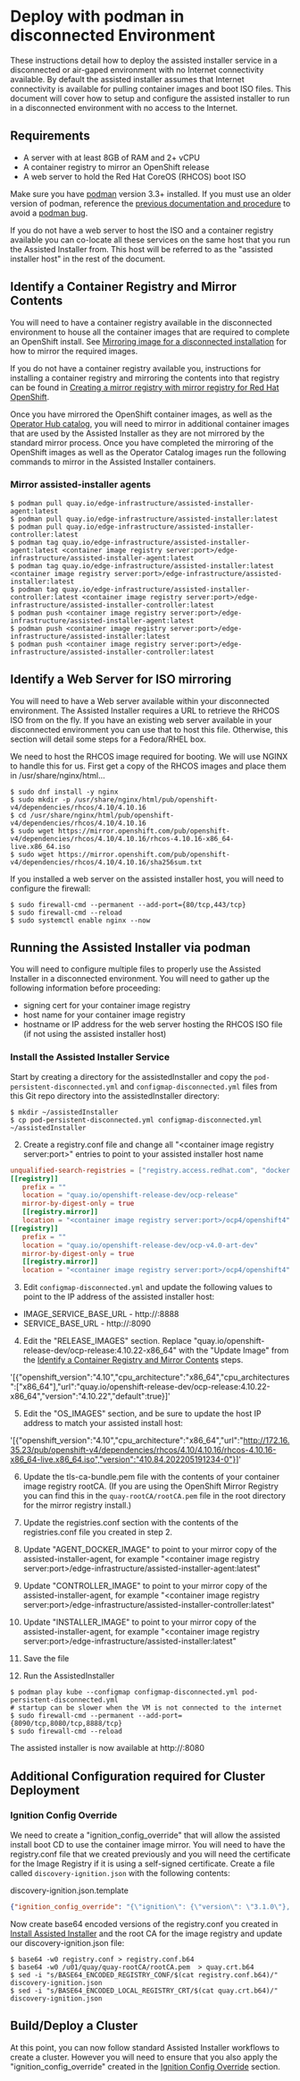 # Deploy with podman in disconnected Environment

These instructions detail how to deploy the assisted installer service in a disconnected or air-gaped environment with no Internet connectivity available. By default the assisted installer assumes that Internet connectivity is available for pulling container images and boot ISO files. This document will cover how to setup and configure the assisted installer to run in a disconnected environment with no access to the Internet.

## Requirements

* A server with at least 8GB of RAM and 2+ vCPU
* A container registry to mirror an OpenShift release
* A web server to hold the Red Hat CoreOS (RHCOS) boot ISO

Make sure you have [podman](https://podman.io) version 3.3+ installed. If you must use an older version of podman, reference the [previous documentation and procedure](https://github.com/openshift/assisted-service/tree/v2.0.11#deploy-without-a-kubernetes-cluster) to avoid a [podman bug](https://github.com/containers/podman/issues/9609).

If you do not have a web server to host the ISO and a container registry available you can co-locate all these services on the same host that you run the Assisted Installer from. This host will be referred to as the "assisted installer host" in the rest of the document.

## Identify a Container Registry and Mirror Contents

You will need to have a container registry available in the disconnected environment to house all the container images that are required to complete an OpenShift install. See [Mirroring image for a disconnected installation](https://docs.okd.io/latest/installing/disconnected_install/installing-mirroring-installation-images.html) for how to mirror the required images. 

If you do not have a container registry available you, instructions for installing a container registry and mirroring the contents into that registry can be found in [Creating a mirror registry with mirror registry for Red Hat OpenShift](https://docs.okd.io/latest/installing/disconnected_install/installing-mirroring-creating-registry.html).

Once you have mirrored the OpenShift container images, as well as the [Operator Hub catalog](https://docs.okd.io/latest/installing/disconnected_install/installing-mirroring-installation-images.html#olm-mirror-catalog_installing-mirroring-installation-images), you will need to mirror in additional container images that are used by the Assisted Installer as they are not mirrored by the standard mirror process. Once you have completed the mirroring of the OpenShift images as well as the Operator Catalog images run the following commands to mirror in the Assisted Installer containers.

### Mirror assisted-installer agents

```shell
$ podman pull quay.io/edge-infrastructure/assisted-installer-agent:latest
$ podman pull quay.io/edge-infrastructure/assisted-installer:latest
$ podman pull quay.io/edge-infrastructure/assisted-installer-controller:latest
$ podman tag quay.io/edge-infrastructure/assisted-installer-agent:latest <container image registry server:port>/edge-infrastructure/assisted-installer-agent:latest
$ podman tag quay.io/edge-infrastructure/assisted-installer:latest <container image registry server:port>/edge-infrastructure/assisted-installer:latest
$ podman tag quay.io/edge-infrastructure/assisted-installer-controller:latest <container image registry server:port>/edge-infrastructure/assisted-installer-controller:latest
$ podman push <container image registry server:port>/edge-infrastructure/assisted-installer-agent:latest
$ podman push <container image registry server:port>/edge-infrastructure/assisted-installer:latest
$ podman push <container image registry server:port>/edge-infrastructure/assisted-installer-controller:latest
```

## Identify a Web Server for ISO mirroring

You will need to have a Web server available within your disconnected environment. The Assisted Installer requires a URL to retrieve the RHCOS ISO from on the fly. If you have an existing web server available in your disconnected environment you can use that to host this file. Otherwise, this section will detail some steps for a Fedora/RHEL box.

We need to host the RHCOS image required for booting. We will use NGINX to handle this for us. First get a copy of the RHCOS images and place them in /usr/share/nginx/html... 

```shell
$ sudo dnf install -y nginx
$ sudo mkdir -p /usr/share/nginx/html/pub/openshift-v4/dependencies/rhcos/4.10/4.10.16
$ cd /usr/share/nginx/html/pub/openshift-v4/dependencies/rhcos/4.10/4.10.16
$ sudo wget https://mirror.openshift.com/pub/openshift-v4/dependencies/rhcos/4.10/4.10.16/rhcos-4.10.16-x86_64-live.x86_64.iso
$ sudo wget https://mirror.openshift.com/pub/openshift-v4/dependencies/rhcos/4.10/4.10.16/sha256sum.txt
```

If you installed a web server on the assisted installer host, you will need to configure the firewall:

```shell
$ sudo firewall-cmd --permanent --add-port={80/tcp,443/tcp}
$ sudo firewall-cmd --reload
$ sudo systemctl enable nginx --now
```

## Running the Assisted Installer via podman

You will need to configure multiple files to properly use the Assisted Installer in a disconnected environment. You will need to gather up the following information before proceeding:

* signing cert for your container image registry
* host name for your container image registry
* hostname or IP address for the web server hosting the RHCOS ISO file (if not using the assisted installer host)

### Install the Assisted Installer Service

Start by creating a directory for the assistedInstaller and copy the `pod-persistent-disconnected.yml` and `configmap-disconnected.yml` files from this Git repo directory into the assistedInstaller directory:

```shell
$ mkdir ~/assistedInstaller
$ cp pod-persistent-disconnected.yml configmap-disconnected.yml ~/assistedInstaller
```

2. Create a registry.conf file and change all "\<container image registry server:port\>" entries to point to your assisted installer host name

```conf
unqualified-search-registries = ["registry.access.redhat.com", "docker.io"]
[[registry]]
   prefix = ""
   location = "quay.io/openshift-release-dev/ocp-release"
   mirror-by-digest-only = true
   [[registry.mirror]]
   location = "<container image registry server:port>/ocp4/openshift4"
[[registry]]
   prefix = ""
   location = "quay.io/openshift-release-dev/ocp-v4.0-art-dev"
   mirror-by-digest-only = true
   [[registry.mirror]]
   location = "<container image registry server:port>/ocp4/openshift4"
```

3. Edit `configmap-disconnected.yml` and update the following values to point to the IP address of the assisted installer host:

* IMAGE_SERVICE_BASE_URL - http://<IP address of assisted installer host>:8888
* SERVICE_BASE_URL - http://<IP address of assisted installer host>:8090

4. Edit the "RELEASE_IMAGES" section. Replace "quay.io/openshift-release-dev/ocp-release:4.10.22-x86_64" with the "Update Image" from the [Identify a Container Registry and Mirror Contents](#identify-a-container-registry-and-mirror-contents) steps.

'[{"openshift_version":"4.10","cpu_architecture":"x86_64","cpu_architectures":["x86_64"],"url":"quay.io/openshift-release-dev/ocp-release:4.10.22-x86_64","version":"4.10.22","default":true}]'

5. Edit the "OS_IMAGES" section, and be sure to update the host IP address to match your assisted install host:

'[{"openshift_version":"4.10","cpu_architecture":"x86_64","url":"http://172.16.35.23/pub/openshift-v4/dependencies/rhcos/4.10/4.10.16/rhcos-4.10.16-x86_64-live.x86_64.iso","version":"410.84.202205191234-0"}]'

6. Update the tls-ca-bundle.pem file with the contents of your container image registry rootCA. (If you are using the OpenShift Mirror Registry you can find this in the `quay-rootCA/rootCA.pem` file in the root directory for the mirror registry install.)  

7. Update the registries.conf section with the contents of the registries.conf file you created in step 2. 

8. Update "AGENT_DOCKER_IMAGE" to point to your mirror copy of the assisted-installer-agent, for example "\<container image registry server:port\>/edge-infrastructure/assisted-installer-agent:latest"

9. Update "CONTROLLER_IMAGE" to point to your mirror copy of the assisted-installer-agent, for example "\<container image registry server:port\>/edge-infrastructure/assisted-installer-controller:latest"

10. Update "INSTALLER_IMAGE" to point to your mirror copy of the assisted-installer-agent, for example "\<container image registry server:port\>/edge-infrastructure/assisted-installer:latest"

11. Save the file

12. Run the AssistedInstaller 
```shell
$ podman play kube --configmap configmap-disconnected.yml pod-persistent-disconnected.yml
# startup can be slower when the VM is not connected to the internet
$ sudo firewall-cmd --permanent --add-port={8090/tcp,8080/tcp,8888/tcp}
$ sudo firewall-cmd --reload
```

The assisted installer is now available at http://<your host ip address>:8080

## Additional Configuration required for Cluster Deployment

### Ignition Config Override

We need to create a "ignition_config_override" that will allow the assisted install boot CD to use the container image mirror. You will need to have the registry.conf file that we created previously and you will need the certificate for the Image Registry if it is using a self-signed certificate. Create a file called `discovery-ignition.json` with the following contents:

discovery-ignition.json.template
```json
{"ignition_config_override": "{\"ignition\": {\"version\": \"3.1.0\"}, \"storage\": {\"files\": [{\"path\": \"/etc/containers/registries.conf\", \"mode\": 420, \"overwrite\": true, \"user\": { \"name\": \"root\"},\"contents\": {\"source\": \"data:text/plain;base64,BASE64_ENCODED_REGISTRY_CONF\"}}, {\"path\": \"/etc/pki/ca-trust/source/anchors/domain.crt\", \"mode\": 420, \"overwrite\": true, \"user\": { \"name\": \"root\"}, \"contents\": {\"source\":\"data:text/plain;base64,BASE64_ENCODED_LOCAL_REGISTRY_CRT\"}}]}}"}
```

Now create base64 encoded versions of the registry.conf you created in [Install Assisted Installer](#install-the-assisted-installer-service) and the root CA for the image registry and update our discovery-ignition.json file:

```shell
$ base64 -w0 registry.conf > registry.conf.b64
$ base64 -w0 /u01/quay/quay-rootCA/rootCA.pem  > quay.crt.b64
$ sed -i "s/BASE64_ENCODED_REGISTRY_CONF/$(cat registry.conf.b64)/" discovery-ignition.json
$ sed -i "s/BASE64_ENCODED_LOCAL_REGISTRY_CRT/$(cat quay.crt.b64)/" discovery-ignition.json
```

## Build/Deploy a Cluster

At this point, you can now follow standard Assisted Installer workflows to create a cluster. However you will need to ensure that you also apply the "ignition_config_override" created in the [Ignition Config Override](#ignition-config-override) section.